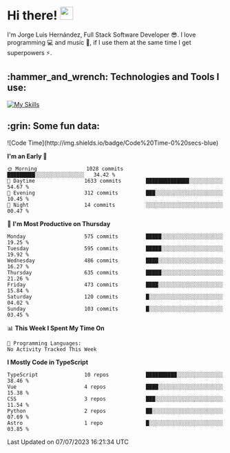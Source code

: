 <h1 align="left">
 <abc>
  <br>Hi there! <img src="https://user-images.githubusercontent.com/42378118/110234147-e3259600-7f4e-11eb-95be-0c4047144dea.gif" width="30"><br>
 </abc>
</h1>

I'm Jorge Luis Hernández, Full Stack Software Developer :sunglasses:. I love programming :computer: and music :musical_score:, if I use them at the same time I get superpowers :zap:. 


<h2 align="left">:hammer_and_wrench: Technologies and Tools I use:</h2>

[![My Skills](https://skillicons.dev/icons?i=js,ts,html,css,py,vue,react,next,nest,postgres,mysql)](https://skillicons.dev)

<h2 align="left">:grin: Some fun data:</h2>
<!--START_SECTION:waka-->
![Code Time](http://img.shields.io/badge/Code%20Time-0%20secs-blue)

**I'm an Early 🐤** 

```text
🌞 Morning                1028 commits        █████████░░░░░░░░░░░░░░░░   34.42 % 
🌆 Daytime                1633 commits        ██████████████░░░░░░░░░░░   54.67 % 
🌃 Evening                312 commits         ███░░░░░░░░░░░░░░░░░░░░░░   10.45 % 
🌙 Night                  14 commits          ░░░░░░░░░░░░░░░░░░░░░░░░░   00.47 % 
```
📅 **I'm Most Productive on Thursday** 

```text
Monday                   575 commits         █████░░░░░░░░░░░░░░░░░░░░   19.25 % 
Tuesday                  595 commits         █████░░░░░░░░░░░░░░░░░░░░   19.92 % 
Wednesday                486 commits         ████░░░░░░░░░░░░░░░░░░░░░   16.27 % 
Thursday                 635 commits         █████░░░░░░░░░░░░░░░░░░░░   21.26 % 
Friday                   473 commits         ████░░░░░░░░░░░░░░░░░░░░░   15.84 % 
Saturday                 120 commits         █░░░░░░░░░░░░░░░░░░░░░░░░   04.02 % 
Sunday                   103 commits         █░░░░░░░░░░░░░░░░░░░░░░░░   03.45 % 
```


📊 **This Week I Spent My Time On** 

```text
💬 Programming Languages: 
No Activity Tracked This Week
```

**I Mostly Code in TypeScript** 

```text
TypeScript               10 repos            ██████████░░░░░░░░░░░░░░░   38.46 % 
Vue                      4 repos             ████░░░░░░░░░░░░░░░░░░░░░   15.38 % 
CSS                      3 repos             ███░░░░░░░░░░░░░░░░░░░░░░   11.54 % 
Python                   2 repos             ██░░░░░░░░░░░░░░░░░░░░░░░   07.69 % 
Astro                    1 repo              █░░░░░░░░░░░░░░░░░░░░░░░░   03.85 % 
```




 Last Updated on 07/07/2023 16:21:34 UTC
<!--END_SECTION:waka-->
